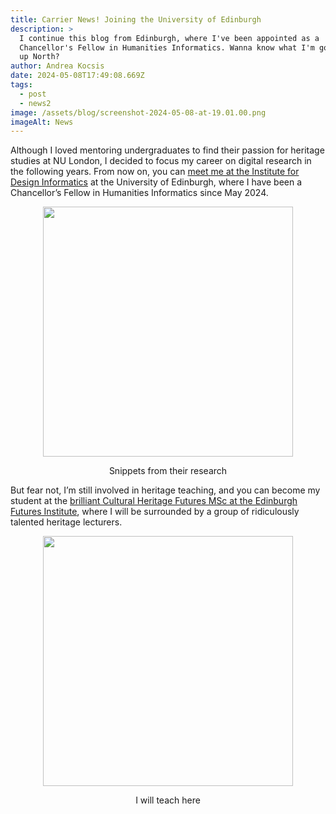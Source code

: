```yaml
---
title: Carrier News! Joining the University of Edinburgh
description: >
  I﻿ continue this blog from Edinburgh, where I've been appointed as a
  Chancellor's Fellow in Humanities Informatics. Wanna know what I'm going to do
  up North?
author: Andrea Kocsis
date: 2024-05-08T17:49:08.669Z
tags:
  - post
  - news2
image: /assets/blog/screenshot-2024-05-08-at-19.01.00.png
imageAlt: News
---
```

Although I﻿ loved mentoring undergraduates to find their passion for heritage studies at NU London, I decided to focus my career on digital research in the following years. From now on, you can [meet me at the Institute for Design Informatics](https://www.designinformatics.org/person/andrea-kocsis/) at the University of Edinburgh, where I have been a Chancellor’s Fellow in Humanities Informatics since May 2024. 

<img src="/assets/blog/screenshot-2024-05-08-at-19.01.39.png" width="400" style="display: block; margin: 0 auto">
<p style="text-align: center;">Snippets from their research</p>


But fear not, I’m still involved in heritage teaching, and you can become my student at the [brilliant Cultural Heritage Futures MSc at the Edinburgh Futures Institute](https://efi.ed.ac.uk/programmes/cultural-heritage-futures/?gad_source=1&gclid=Cj0KCQjwxeyxBhC7ARIsAC7dS3_N7uEkyPx3dThX-yji7tpFNUYH7W1Q_5yTAla9T0-0agtcbsLxIKcaAvSpEALw_wcB), where I will be surrounded by a group of ridiculously talented heritage lecturers.


<img src="/assets/blog/edi.png" width="400" style="display: block; margin: 0 auto">
<p style="text-align: center;">I will teach here</p>


